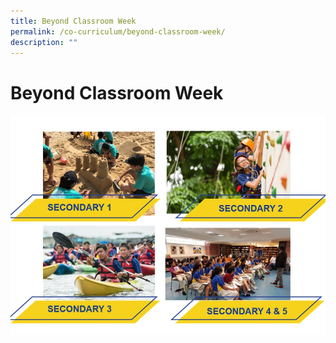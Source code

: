 ```yaml
---
title: Beyond Classroom Week
permalink: /co-curriculum/beyond-classroom-week/
description: ""
---
```

# **Beyond Classroom Week**

![](/images/web2.jpg)